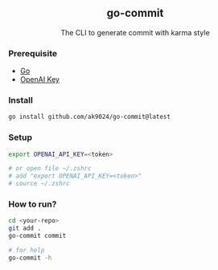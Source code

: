<div align="center">
    <h2>go-commit</h2>
    <p>The CLI to generate commit with karma style</p>
</div>

### Prerequisite

- [Go](https://go.dev/doc/install)
- [OpenAI Key](https://platform.openai.com/account/api-keys)

### Install

```bash
go install github.com/ak9024/go-commit@latest
```

### Setup

```bash
export OPENAI_API_KEY=<token>

# or open file ~/.zshrc
# add "export OPENAI_API_KEY=<token>"
# source ~/.zshrc
```

### How to run?

```bash
cd <your-repo>
git add .
go-commit commit

# for help
go-commit -h
```
